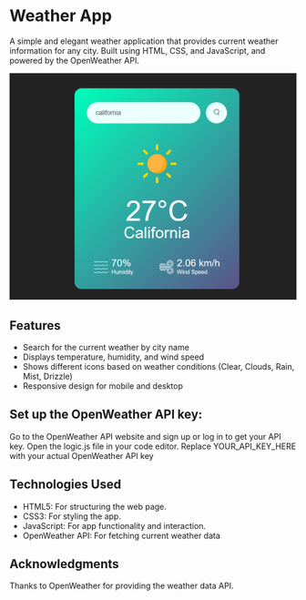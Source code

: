 # Weather App

A simple and elegant weather application that provides current weather information for any city. Built using HTML, CSS, and JavaScript, and powered by the OpenWeather API.

![Weather App Screenshot](https://github.com/spl3ndid/Weather-Widget/blob/main/Screenshot%202024-06-04%20181507.png)

## Features

- Search for the current weather by city name
- Displays temperature, humidity, and wind speed
- Shows different icons based on weather conditions (Clear, Clouds, Rain, Mist, Drizzle)
- Responsive design for mobile and desktop

## Set up the OpenWeather API key:

Go to the OpenWeather API website and sign up or log in to get your API key.
Open the logic.js file in your code editor.
Replace YOUR_API_KEY_HERE with your actual OpenWeather API key

## Technologies Used

- HTML5: For structuring the web page.
- CSS3: For styling the app.
- JavaScript: For app functionality and interaction.
- OpenWeather API: For fetching current weather data



## Acknowledgments
Thanks to OpenWeather for providing the weather data API.




